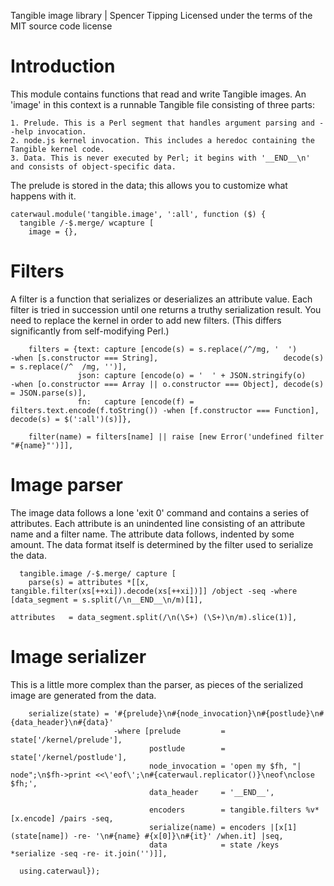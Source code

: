Tangible image library | Spencer Tipping
Licensed under the terms of the MIT source code license

# Introduction

This module contains functions that read and write Tangible images. An 'image' in this context is a runnable Tangible file consisting of three parts:

    1. Prelude. This is a Perl segment that handles argument parsing and --help invocation.
    2. node.js kernel invocation. This includes a heredoc containing the Tangible kernel code.
    3. Data. This is never executed by Perl; it begins with '__END__\n' and consists of object-specific data.

The prelude is stored in the data; this allows you to customize what happens with it.

    caterwaul.module('tangible.image', ':all', function ($) {
      tangible /-$.merge/ wcapture [
        image = {},

# Filters

A filter is a function that serializes or deserializes an attribute value. Each filter is tried in succession until one returns a truthy serialization result. You need to replace the kernel in
order to add new filters. (This differs significantly from self-modifying Perl.)

        filters = {text: capture [encode(s) = s.replace(/^/mg, '  ')            -when [s.constructor === String],                            decode(s) = s.replace(/^  /mg, '')],
                   json: capture [encode(o) = '  ' + JSON.stringify(o)          -when [o.constructor === Array || o.constructor === Object], decode(s) = JSON.parse(s)],
                   fn:   capture [encode(f) = filters.text.encode(f.toString()) -when [f.constructor === Function],                          decode(s) = $(':all')(s)]},

        filter(name) = filters[name] || raise [new Error('undefined filter "#{name}"')]],

# Image parser

The image data follows a lone 'exit 0' command and contains a series of attributes. Each attribute is an unindented line consisting of an attribute name and a filter name. The attribute data
follows, indented by some amount. The data format itself is determined by the filter used to serialize the data.

      tangible.image /-$.merge/ capture [
        parse(s) = attributes *[[x, tangible.filter(xs[++xi]).decode(xs[++xi])]] /object -seq -where [data_segment = s.split(/\n__END__\n/m)[1],
                                                                                                      attributes   = data_segment.split(/\n(\S+) (\S+)\n/m).slice(1)],

# Image serializer

This is a little more complex than the parser, as pieces of the serialized image are generated from the data.

        serialize(state) = '#{prelude}\n#{node_invocation}\n#{postlude}\n#{data_header}\n#{data}'
                           -where [prelude         = state['/kernel/prelude'],
                                   postlude        = state['/kernel/postlude'],
                                   node_invocation = 'open my $fh, "| node";\n$fh->print <<\'eof\';\n#{caterwaul.replicator()}\neof\nclose $fh;',
                                   data_header     = '__END__',

                                   encoders        = tangible.filters %v*[x.encode] /pairs -seq,
                                   serialize(name) = encoders |[x[1](state[name]) -re- '\n#{name} #{x[0]}\n#{it}' /when.it] |seq,
                                   data            = state /keys *serialize -seq -re- it.join('')]],

      using.caterwaul});